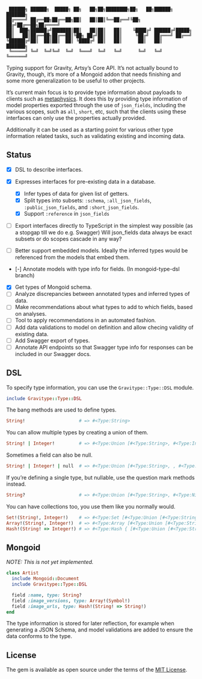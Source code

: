 ```
 ██████╗ ██████╗  █████╗ ██╗   ██╗██╗████████╗██╗   ██╗██████╗ ███████╗
██╔════╝ ██╔══██╗██╔══██╗██║   ██║██║╚══██╔══╝╚██╗ ██╔╝██╔══██╗██╔════╝
██║  ███╗██████╔╝███████║██║   ██║██║   ██║    ╚████╔╝ ██████╔╝█████╗
██║   ██║██╔══██╗██╔══██║╚██╗ ██╔╝██║   ██║     ╚██╔╝  ██╔═══╝ ██╔══╝
╚██████╔╝██║  ██║██║  ██║ ╚████╔╝ ██║   ██║      ██║   ██║     ███████╗
 ╚═════╝ ╚═╝  ╚═╝╚═╝  ╚═╝  ╚═══╝  ╚═╝   ╚═╝      ╚═╝   ╚═╝     ╚══════╝
```

Typing support for Gravity, Artsy’s Core API. It’s not actually bound to Gravity, though, it’s more of a Mongoid addon
that needs finishing and some more generalization to be useful to other projects.

It’s current main focus is to provide type information about payloads to clients such as [metaphysics]. It does this by
providing type information of model properties exported through the use of `json_fields`, including the various scopes,
such as `all`, `short`, etc, such that the clients using these interfaces can only use the properties actually provided.

Additionally it can be used as a starting point for various other type information related tasks, such as validating
existing and incoming data.

## Status

- [x] DSL to describe interfaces.
- [x] Expresses interfaces for pre-existing data in a database.
  - [x] Infer types of data for given list of getters.
  - [x] Split types into subsets: `:schema`, `:all_json_fields`, `:public_json_fields`, and `:short_json_fields`.
  - [x] Support `:reference` in `json_fields`
- [ ] Export interfaces directly to TypeScript in the simplest way possible (as a stopgap till we do e.g. Swagger)
      Will json_fields data always be exact subsets or do scopes cascade in any way?

- [ ] Better support embedded models. Ideally the inferred types would be referenced from the models that embed them.
- [-] Annotate models with type info for fields. (In mongoid-type-dsl branch)
- [x] Get types of Mongoid schema.
- [ ] Analyze discrepancies between annotated types and inferred types of data.
- [ ] Make recommendations about what types to add to which fields, based on analyses.
- [ ] Tool to apply recommendations in an automated fashion.
- [ ] Add data validations to model on definition and allow checing validity of existing data.
- [ ] Add Swagger export of types.
- [ ] Annotate API endpoints so that Swagger type info for responses can be included in our Swagger docs.

## DSL

To specify type information, you can use the `Gravitype::Type::DSL` module.

```ruby
include Gravitype::Type::DSL
```

The bang methods are used to define types.

```ruby
String!                    # => #<Type:String>
```

You can allow multiple types by creating a union of them.

```ruby
String! | Integer!         # => #<Type:Union [#<Type:String>, #<Type:Integer>]>
```

Sometimes a field can also be null.

```ruby
String! | Integer! | null  # => #<Type:Union [#<Type:String>, , #<Type:Integer>, #<Type:NilClass>]>
```

If you’re defining a single type, but nullable, use the question mark methods instead.

```ruby
String?                    # => #<Type:Union [#<Type:String>, #<Type:NilClass>]>
```

You can have collections too, you use them like you normally would.

```ruby
Set!(String!, Integer!)    # => #<Type:Set [#<Type:Union [#<Type:String>, #<Type:Integer>]>]>
Array!(String!, Integer!)  # => #<Type:Array [#<Type:Union [#<Type:String>, #<Type:Integer>]>]>
Hash!(String! => Integer!) # => #<Type:Hash { [#<Type:Union [#<Type:String>]>] => [#<Type:Union [#<Type:Integer>]>] }>
```

## Mongoid

_NOTE: This is not yet implemented._

```ruby
class Artist
  include Mongoid::Document
  include Gravitype::Type::DSL

  field :name, type: String?
  field :image_versions, type: Array!(Symbol!)
  field :image_urls, type: Hash!(String! => String!)
end
```

The type information is stored for later reflection, for example when generating a JSON Schema, and model validations
are added to ensure the data conforms to the type.

## License

The gem is available as open source under the terms of the [MIT License](LICENSE).

[metaphysics]: http://github.com/artsy/metaphysics
